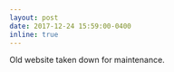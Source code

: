 ```yaml
---
layout: post
date: 2017-12-24 15:59:00-0400
inline: true
---
```


Old website taken down for maintenance.
